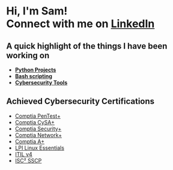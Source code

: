 <h1>Hi, I'm Sam! <br/> Connect with me on <a href="https://www.linkedin.com/in/sameer-insanali/">LinkedIn</a></h1>

<h2>A quick highlight of the things I have been working on</h2>

- <b>[Python Projects](https://github.com/SInsanali/Python-Projects)</b>
- <b>[Bash scripting](https://github.com/SInsanali/BASH)</b>
- <b>[Cybersecurity Tools](https://github.com/SInsanali/Security-Tools)</b>


<h2>Achieved Cybersecurity Certifications</h2>
<ul>
    <li><a href="https://imgur.com/y6SErOX">Comptia PenTest+</a></li>
    <li><a href="https://imgur.com/2C4BigE">Comptia CySA+</a></li>
    <li><a href="https://imgur.com/bxf3qOa">Comptia Security+</a></li>
    <li><a href="https://imgur.com/Ng4ybo3">Comptia Network+</a></li>
    <li><a href="https://imgur.com/NyFqrJw">Comptia A+</a></li>
    <li><a href="https://imgur.com/5xFyQxz">LPI Linux Essentials</a></li>
    <li><a href="https://imgur.com/nlnpWhu">ITIL v4</a></li>
    <li><a href="https://imgur.com/TVKJdMw">ISC² SSCP</a></li>
</ul>

